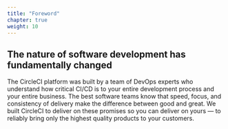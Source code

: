 ```yaml
---
title: "Foreword"
chapter: true
weight: 10
---
```


## The nature of software development has fundamentally changed 

The CircleCI platform was built by a team of DevOps experts who understand how critical CI/CD is to your entire development process and your entire business. The best software teams know that speed, focus, and consistency of delivery make the difference between good and great. We built CircleCI to deliver on these promises so you can deliver on yours — to reliably bring only the highest quality products to your customers.

